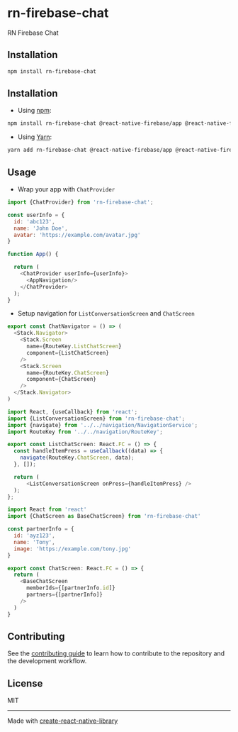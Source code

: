 # rn-firebase-chat

RN Firebase Chat

## Installation

```sh
npm install rn-firebase-chat
```

## Installation

- Using [npm](https://www.npmjs.com/#getting-started):
```sh
npm install rn-firebase-chat @react-native-firebase/app @react-native-firebase/firestore @react-native-firebase/storage randomcolor react-native-aes-crypto react-native-gifted-chat --save
```
- Using [Yarn](https://yarnpkg.com/):
```sh
yarn add rn-firebase-chat @react-native-firebase/app @react-native-firebase/firestore @react-native-firebase/storage randomcolor react-native-aes-crypto react-native-gifted-chat
```

## Usage
- Wrap your app with `ChatProvider`
```javascript
import {ChatProvider} from 'rn-firebase-chat';

const userInfo = {
  id: 'abc123',
  name: 'John Doe',
  avatar: 'https://example.com/avatar.jpg'
}

function App() {

  return (
    <ChatProvider userInfo={userInfo}>
      <AppNavigation/>
    </ChatProvider>
  );
}
```
- Setup navigation for `ListConversationScreen` and `ChatScreen`

```javascript
export const ChatNavigator = () => (
  <Stack.Navigator>
    <Stack.Screen
      name={RouteKey.ListChatScreen}
      component={ListChatScreen}
    />
    <Stack.Screen
      name={RouteKey.ChatScreen}
      component={ChatScreen}
    />
  </Stack.Navigator>
)
```

```javascript
import React, {useCallback} from 'react';
import {ListConversationScreen} from 'rn-firebase-chat';
import {navigate} from '../../navigation/NavigationService';
import RouteKey from '../../navigation/RouteKey';

export const ListChatScreen: React.FC = () => {
  const handleItemPress = useCallback((data) => {
    navigate(RouteKey.ChatScreen, data);
  }, []);

  return (
      <ListConversationScreen onPress={handleItemPress} />
  );
};

```

```javascript
import React from 'react'
import {ChatScreen as BaseChatScreen} from 'rn-firebase-chat'

const partnerInfo = {
  id: 'ayz123',
  name: 'Tony',
  image: 'https://example.com/tony.jpg'
}

export const ChatScreen: React.FC = () => {
  return (
    <BaseChatScreen
      memberIds={[partnerInfo.id]}
      partners={[partnerInfo]}
    />
  )
}

```



## Contributing

See the [contributing guide](CONTRIBUTING.md) to learn how to contribute to the repository and the development workflow.

## License

MIT

---

Made with [create-react-native-library](https://github.com/callstack/react-native-builder-bob)
